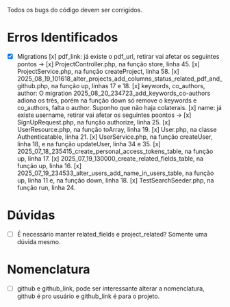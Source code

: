Todos os bugs do código devem ser corrigidos.

# Erros Identificados
- [x] Migrations
    [x] pdf_link: já existe o pdf_url, retirar vai afetar os seguintes pontos -> 
        [x] ProjectController.php, na função store, linha 45.
        [x] ProjectService.php, na função createProject, linha 58.
        [x] 2025_08_19_101618_alter_projects_add_columns_status_related_pdf_and_github.php, na função up, linhas 17 e 18.
    [x] keywords, co_authors, author: O migration 2025_08_20_234723_add_keywords_co-authors adiona os três, porém na função down só remove o keywords e co_authors, falta o author. Suponho que não haja colaterais.
    [x] name: já existe username, retirar vai afetar os seguintes poontos ->
        [x] SignUpRequest.php, na função authorize, linha 25.
        [x] UserResource.php, na função toArray, linha 19.
        [x] User.php, na classe Authenticatable, linha 21.
        [x] UserService.php, na função createUser, linha 18, e na função updateUser, linha 34 e 35.
        [x] 2025_07_18_235415_create_personal_access_tokens_table, na função up, linha 17.
        [x] 2025_07_19_130000_create_related_fields_table, na função up, linha 16.
        [x] 2025_07_19_234533_alter_users_add_name_in_users_table, na função up, linha 11 e, na função down, linha 18.
        [x] TestSearchSeeder.php, na função run, linha 24.
        
# Dúvidas
- [ ] É necessário manter related_fields e project_related? Somente uma dúvida mesmo.

# Nomenclatura
- [ ] github e github_link, pode ser interessante alterar a nomenclatura, github é pro usuário e github_link é para o projeto.
